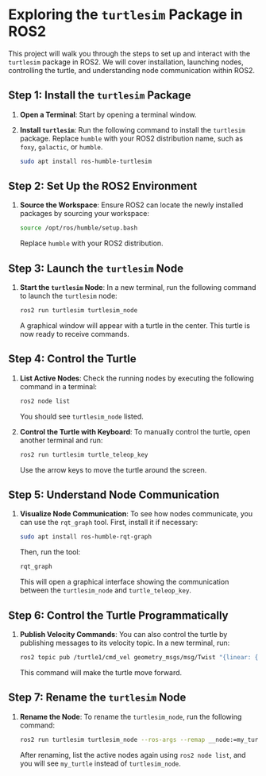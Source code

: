 # Exploring the `turtlesim` Package in ROS2

This project will walk you through the steps to set up and interact with the `turtlesim` package in ROS2. We will cover installation, launching nodes, controlling the turtle, and understanding node communication within ROS2.

## Step 1: Install the `turtlesim` Package

1. **Open a Terminal**: Start by opening a terminal window.

2. **Install `turtlesim`**: Run the following command to install the `turtlesim` package. Replace `humble` with your ROS2 distribution name, such as `foxy`, `galactic`, or `humble`.

   ```bash
   sudo apt install ros-humble-turtlesim
   ```

## Step 2: Set Up the ROS2 Environment

1. **Source the Workspace**: Ensure ROS2 can locate the newly installed packages by sourcing your workspace:

   ```bash
   source /opt/ros/humble/setup.bash
   ```

   Replace `humble` with your ROS2 distribution.

## Step 3: Launch the `turtlesim` Node

1. **Start the `turtlesim` Node**: In a new terminal, run the following command to launch the `turtlesim` node:

   ```bash
   ros2 run turtlesim turtlesim_node
   ```

   A graphical window will appear with a turtle in the center. This turtle is now ready to receive commands.

## Step 4: Control the Turtle

1. **List Active Nodes**: Check the running nodes by executing the following command in a terminal:

   ```bash
   ros2 node list
   ```

   You should see `turtlesim_node` listed.

2. **Control the Turtle with Keyboard**: To manually control the turtle, open another terminal and run:

   ```bash
   ros2 run turtlesim turtle_teleop_key
   ```

   Use the arrow keys to move the turtle around the screen.

## Step 5: Understand Node Communication

1. **Visualize Node Communication**: To see how nodes communicate, you can use the `rqt_graph` tool. First, install it if necessary:

   ```bash
   sudo apt install ros-humble-rqt-graph
   ```

   Then, run the tool:

   ```bash
   rqt_graph
   ```

   This will open a graphical interface showing the communication between the `turtlesim_node` and `turtle_teleop_key`.

## Step 6: Control the Turtle Programmatically

1. **Publish Velocity Commands**: You can also control the turtle by publishing messages to its velocity topic. In a new terminal, run:

   ```bash
   ros2 topic pub /turtle1/cmd_vel geometry_msgs/msg/Twist "{linear: {x: 2.0, y: 0.0, z: 0.0}, angular: {x: 0.0, y: 0.0, z: 0.0}}"
   ```

   This command will make the turtle move forward.

## Step 7: Rename the `turtlesim` Node

1. **Rename the Node**: To rename the `turtlesim_node`, run the following command:

   ```bash
   ros2 run turtlesim turtlesim_node --ros-args --remap __node:=my_turtle
   ```

   After renaming, list the active nodes again using `ros2 node list`, and you will see `my_turtle` instead of `turtlesim_node`.
